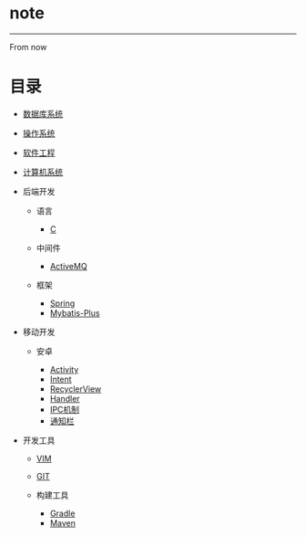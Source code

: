 # note

--------------------------------------------------------------------------------

From now

# 目录

- [数据库系统](./数据库系统/nav.md)
- [操作系统](./操作系统/nav.md)
- [软件工程](./软件工程/nav.md)
- [计算机系统](./计算机系统/nav.md)
- 后端开发

  - 语言

    - [C](./后端开发/语言/C/nav.md)
  - 中间件
    - [ActiveMQ](./后端开发/中间件/activeMQ.md)
  - 框架

    - [Spring](./后端开发/框架/Spring/nav.md)
    - [Mybatis-Plus](./后端开发/框架/mybatis-plus.md)

- 移动开发

  - 安卓

    - [Activity](./移动开发/安卓/Activity.md)
    - [Intent](./移动开发/安卓/Intent.md)
    - [RecyclerView](./移动开发/安卓/RecyclerView.md)
    - [Handler](./移动开发/安卓/handler.md)
    - [IPC机制](./移动开发/安卓/IPC机制.md)
    - [通知栏](./移动开发/安卓/通知栏.md)

- 开发工具

  - [VIM](./开发工具/vim/vim.md)
  - [GIT](./开发工具/git.md)
  - 构建工具

    - [Gradle](./开发工具/构建工具/gradle.md)
    - [Maven](./开发工具/构建工具/maven.md)
